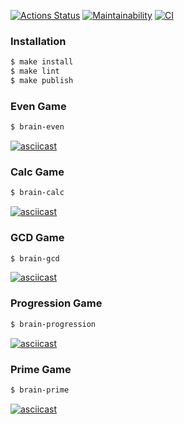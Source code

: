 <!-- Badges: Hexlet, Codeclimate, Github Actions -->
[![Actions Status](https://github.com/smignat/frontend-project-lvl1/workflows/hexlet-check/badge.svg)](https://github.com/smignat/frontend-project-lvl1/actions) [![Maintainability](https://api.codeclimate.com/v1/badges/8284375c6a9632e5dba1/maintainability)](https://codeclimate.com/github/smignat/frontend-project-lvl1/maintainability) [![CI](https://github.com/smignat/frontend-project-lvl1/actions/workflows/github-actions.yml/badge.svg?branch=main)](https://github.com/smignat/frontend-project-lvl1/actions/workflows/github-actions.yml)

### Installation

```sh
$ make install
$ make lint
$ make publish
```

### Even Game
```sh
$ brain-even
```

[![asciicast](https://asciinema.org/a/Kc445Emz9rZZ6Q1jX2cgbTICS.svg)](https://asciinema.org/a/Kc445Emz9rZZ6Q1jX2cgbTICS)

### Calc Game
```sh
$ brain-calc
```

[![asciicast](https://asciinema.org/a/2YSoouVt49LVNg2uXw30mj4eD.svg)](https://asciinema.org/a/2YSoouVt49LVNg2uXw30mj4eD)

### GCD Game
```sh
$ brain-gcd
```

[![asciicast](https://asciinema.org/a/GGeG1H71N2OWJXpxEdL7cGoGS.svg)](https://asciinema.org/a/GGeG1H71N2OWJXpxEdL7cGoGS)

### Progression Game
```sh
$ brain-progression
```

[![asciicast](https://asciinema.org/a/kiFzRuLea5sCskXkLSeApQICi.svg)](https://asciinema.org/a/kiFzRuLea5sCskXkLSeApQICi)

### Prime Game
```sh
$ brain-prime
```

[![asciicast](https://asciinema.org/a/BGUOzQjntG9P1GZV0pwRtOymo.svg)](https://asciinema.org/a/BGUOzQjntG9P1GZV0pwRtOymo)